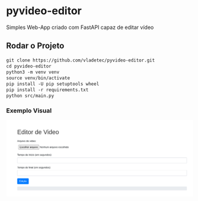 # pyvideo-editor
Simples Web-App criado com FastAPI capaz de editar vídeo

## Rodar o Projeto

```shell
git clone https://github.com/vladetec/pyvideo-editor.git
cd pyvideo-editor
python3 -m venv venv
source venv/bin/activate
pip install -U pip setuptools wheel 
pip install -r requirements.txt
python src/main.py 

```
### Exemplo Visual
![pyvideo-editor](static/images/pyvideo-editor.png)